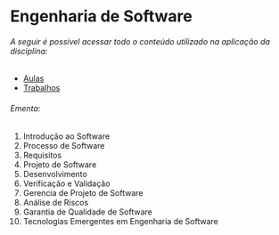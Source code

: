 # Engenharia de Software

###### A seguir é possível acessar todo o conteúdo utilizado na aplicação da disciplina:

- [Aulas](./Aulas/)
- [Trabalhos](./Trabalhos/)

###### Ementa:

1. Introdução ao Software
2. Processo de Software
3. Requisitos
4. Projeto de Software
5. Desenvolvimento
6. Verificação e Validação
7. Gerencia de Projeto de Software
8. Análise de Riscos
9. Garantia de Qualidade de Software
10. Tecnologias Emergentes em Engenharia de Software